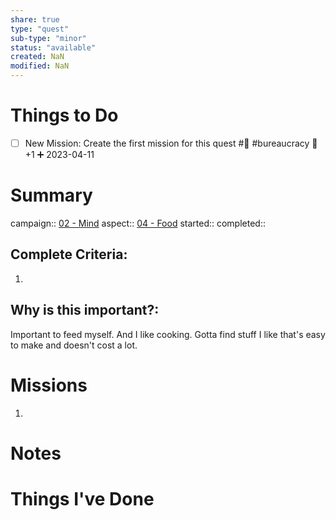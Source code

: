 ```yaml
---
share: true
type: "quest"
sub-type: "minor"
status: "available"
created: NaN 
modified: NaN
---
```

 
 
# Things to Do
- [ ] New Mission: Create the first mission for this quest #🍎 #bureaucracy 🥄+1 ➕ 2023-04-11
# Summary
campaign:: [02 - Mind](Archive/02%20-%20Mind%201/02%20-%20Mind.md)
aspect:: [04 - Food](04%20-%20Food.md)
started:: 
completed::
## Complete Criteria:
1. 

## Why is this important?:
Important to feed myself. And I like cooking. Gotta find stuff I like that's easy to make and doesn't cost a lot.
# Missions
1.

# Notes

# Things I've Done